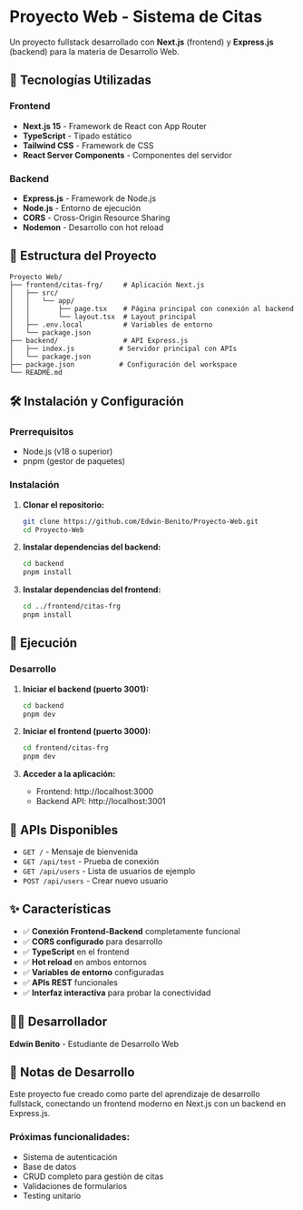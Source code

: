 # Proyecto Web - Sistema de Citas

Un proyecto fullstack desarrollado con **Next.js** (frontend) y **Express.js** (backend) para la materia de Desarrollo Web.

## 🚀 Tecnologías Utilizadas

### Frontend
- **Next.js 15** - Framework de React con App Router
- **TypeScript** - Tipado estático
- **Tailwind CSS** - Framework de CSS
- **React Server Components** - Componentes del servidor

### Backend
- **Express.js** - Framework de Node.js
- **Node.js** - Entorno de ejecución
- **CORS** - Cross-Origin Resource Sharing
- **Nodemon** - Desarrollo con hot reload

## 📁 Estructura del Proyecto

```
Proyecto Web/
├── frontend/citas-frg/     # Aplicación Next.js
│   ├── src/
│   │   └── app/
│   │       ├── page.tsx    # Página principal con conexión al backend
│   │       └── layout.tsx  # Layout principal
│   ├── .env.local          # Variables de entorno
│   └── package.json
├── backend/                # API Express.js
│   ├── index.js           # Servidor principal con APIs
│   └── package.json
├── package.json           # Configuración del workspace
└── README.md
```

## 🛠️ Instalación y Configuración

### Prerrequisitos
- Node.js (v18 o superior)
- pnpm (gestor de paquetes)

### Instalación

1. **Clonar el repositorio:**
   ```bash
   git clone https://github.com/Edwin-Benito/Proyecto-Web.git
   cd Proyecto-Web
   ```

2. **Instalar dependencias del backend:**
   ```bash
   cd backend
   pnpm install
   ```

3. **Instalar dependencias del frontend:**
   ```bash
   cd ../frontend/citas-frg
   pnpm install
   ```

## 🚀 Ejecución

### Desarrollo

1. **Iniciar el backend (puerto 3001):**
   ```bash
   cd backend
   pnpm dev
   ```

2. **Iniciar el frontend (puerto 3000):**
   ```bash
   cd frontend/citas-frg
   pnpm dev
   ```

3. **Acceder a la aplicación:**
   - Frontend: http://localhost:3000
   - Backend API: http://localhost:3001

## 📡 APIs Disponibles

- `GET /` - Mensaje de bienvenida
- `GET /api/test` - Prueba de conexión
- `GET /api/users` - Lista de usuarios de ejemplo
- `POST /api/users` - Crear nuevo usuario

## ✨ Características

- ✅ **Conexión Frontend-Backend** completamente funcional
- ✅ **CORS configurado** para desarrollo
- ✅ **TypeScript** en el frontend
- ✅ **Hot reload** en ambos entornos
- ✅ **Variables de entorno** configuradas
- ✅ **APIs REST** funcionales
- ✅ **Interfaz interactiva** para probar la conectividad

## 👨‍💻 Desarrollador

**Edwin Benito** - Estudiante de Desarrollo Web

## 📝 Notas de Desarrollo

Este proyecto fue creado como parte del aprendizaje de desarrollo fullstack, conectando un frontend moderno en Next.js con un backend en Express.js.

### Próximas funcionalidades:
- Sistema de autenticación
- Base de datos
- CRUD completo para gestión de citas
- Validaciones de formularios
- Testing unitario
